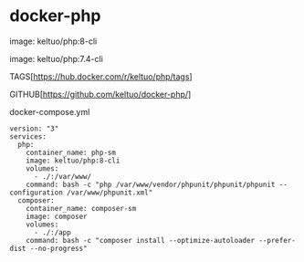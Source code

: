 # docker-php

image: keltuo/php:8-cli

image: keltuo/php:7.4-cli

TAGS[https://hub.docker.com/r/keltuo/php/tags]

GITHUB[https://github.com/keltuo/docker-php/]

docker-compose.yml

```
version: "3"
services:
  php:
    container_name: php-sm
    image: keltuo/php:8-cli
    volumes:
      - ./:/var/www/
    command: bash -c "php /var/www/vendor/phpunit/phpunit/phpunit --configuration /var/www/phpunit.xml"
  composer:
    container_name: composer-sm
    image: composer
    volumes:
      - ./:/app
    command: bash -c "composer install --optimize-autoloader --prefer-dist --no-progress"
```
